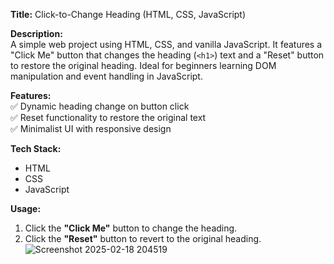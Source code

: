 **Title:** Click-to-Change Heading (HTML, CSS, JavaScript)  

**Description:**  
A simple web project using HTML, CSS, and vanilla JavaScript. It features a "Click Me" button that changes the heading (`<h1>`) text and a "Reset" button to restore the original heading. Ideal for beginners learning DOM manipulation and event handling in JavaScript.  

**Features:**  
✅ Dynamic heading change on button click  
✅ Reset functionality to restore the original text  
✅ Minimalist UI with responsive design  

**Tech Stack:**  
- HTML  
- CSS  
- JavaScript  

**Usage:**  
1. Click the **"Click Me"** button to change the heading.  
2. Click the **"Reset"** button to revert to the original heading.  
![Screenshot 2025-02-18 204519](https://github.com/user-attachments/assets/85ba8f1a-5cc6-49f9-93b9-96fdbf6b1d11)
